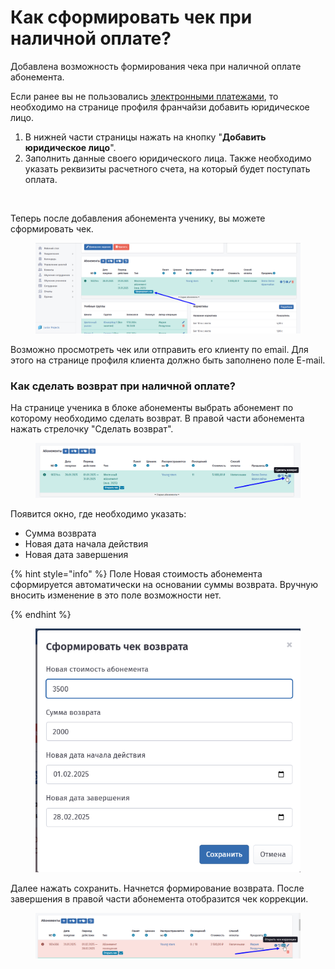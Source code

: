 # Как сформировать чек при наличной оплате?

Добавлена возможность формирования чека при наличной оплате абонемента.

Если ранее вы не пользовались [электронными платежами](https://informa.gitbook.io/education-erp/organizaciya-elektronnykh-platezhei), то необходимо на странице профиля франчайзи добавить юридическое лицо.

1. В нижней части страницы нажать на кнопку "**Добавить юридическое лицо**".&#x20;
2. Заполнить данные своего юридического лица. Также необходимо указать реквизиты расчетного счета, на который будет поступать оплата.

<figure><img src="../.gitbook/assets/image.avif" alt=""><figcaption></figcaption></figure>

Теперь после добавления абонемента ученику, вы можете сформировать чек.

<figure><img src="../.gitbook/assets/image (100).png" alt=""><figcaption></figcaption></figure>

Возможно просмотреть чек или отправить его клиенту по email. Для этого на странице профиля клиента должно быть заполнено поле E-mail.

### Как сделать возврат при наличной оплате?

На странице ученика в блоке абонементы выбрать абонемент по которому необходимо сделать возврат. В правой части абонемента нажать стрелочку "Сделать возврат".

<figure><img src="../.gitbook/assets/image (2) (1) (1) (1) (1) (1) (1).png" alt=""><figcaption></figcaption></figure>

Появится окно, где необходимо указать:

* Сумма возврата
* Новая дата начала действия
* Новая дата завершения

{% hint style="info" %}
Поле Новая стоимость абонемента сформируется автоматически на основании суммы возврата. Вручную вносить изменение в это поле возможности нет.


{% endhint %}

<figure><img src="../.gitbook/assets/image (2) (1) (1) (1) (1) (1) (1) (1).png" alt=""><figcaption></figcaption></figure>

Далее нажать сохранить. Начнется формирование возврата. После завершения в правой части абонемента отобразится чек коррекции.

<figure><img src="../.gitbook/assets/image (4) (1) (1).png" alt=""><figcaption></figcaption></figure>
